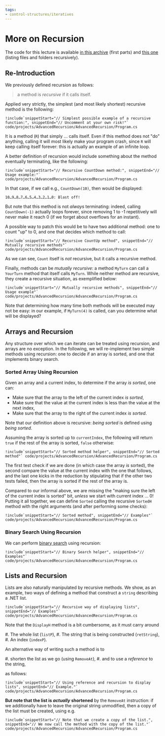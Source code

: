 ```yaml
---
tags:
- control-structures/iteratives
---
```


# More on Recursion

The code for this lecture is available [in this archive](./code/projects/RecursionHelloWorld.zip) (first parts) and [this one](./code/projects/ListDirectoriesFileRecursively.zip) (listing files and folders recursively).

## Re-Introduction

We previously defined recursion as follows:

>  a method is *recursive* if it calls itself.

Applied very strictly, the simplest (and most likely shortest) recursive method is the following:

```
!include`snippetStart="// Simplest possible example of a recursive function:", snippetEnd="// Uncomment at your own risk!"` code/projects/AdvancedRecursion/AdvancedRecursion/Program.cs
```

It is a method (`R`) that simply … calls itself. Even if this method does not "do" anything, calling it will most likely make your program crash, since `R` will keep calling itself forever: this is actually an example of an infinite loop.

A better definition of recursion would include something about the method eventually terminating, like the following:

```
!include`snippetStart="// Recursive CountDown method:", snippetEnd="// Usage example:"` code/projects/AdvancedRecursion/AdvancedRecursion/Program.cs
```

In that case, if we call e.g., `CountDown(10)`, then would be displayed:

```text
10…9…8…7…6…5…4…3…2…1…0: Blast off!
```

But note that this method is not _always_ terminating: indeed, calling `CountDown(-1)` actually loops forever, since removing 1 to -1 repetitively will never make it reach 0 (if we forget about overflows for an instant).

A possible way to patch this would be to have two additional method: one to count "up" to 0, and one that decides which method to call:

```
!include`snippetStart="// Recursive CountUp method", snippetEnd="// Mutually recursive methods"` code/projects/AdvancedRecursion/AdvancedRecursion/Program.cs
```

As we can see, `Count` itself is *not* recursive, but it calls a recursive method.

Finally, methods can be *mutually recursive*: a method `MyTurn` can call a `YourTurn` method that itself calls `MyTurn`. While neither method are recursive, they create a recursive situation, as exemplified below:

```
!include`snippetStart="// Mutually recursive methods", snippetEnd="// Usage example"` code/projects/AdvancedRecursion/AdvancedRecursion/Program.cs
```

Note that determining how many time both methods will be executed may not be easy: in our example, if `MyTurn(4)` is called, can you determine what will be displayed?

## Arrays and Recursion

Any structure over which we can iterate can be treated using recursion, and arrays are no exception.
In the following, we will re-implement two simple methods using recursion: one to decide if an array is sorted, and one that implements binary search.

### Sorted Array Using Recursion

Given an array and a current index, to determine if the array *is sorted*, one can:

- Make sure that the array to the left of the current index *is sorted*,
- Make sure that the value at the current index is less than the value at the next index,
- Make sure that the array to the right of the current index *is sorted*.

Note that our definition above is recursive: *being sorted* is defined using *being sorted*.

Assuming the array is sorted up to `currentIndex`, the following will return `true` if the rest of the array is sorted, `false` otherwise:

```
!include`snippetStart="// Sorted method helper", snippetEnd="// Sorted method"` code/projects/AdvancedRecursion/AdvancedRecursion/Program.cs
```

The first test check if we are done (in which case the array *is* sorted), the second compare the value at the current index with the one that follows, and the last one kicks in the reduction by stipulating that if the other two tests failed, then the array is sorted if the rest of the array is.

Compared to our informal above, we are missing the "making sure the left of the current index is sorted" bit, *unless* we start with current index … 0!
Putting it all together, we can define `Sorted` calling the recursive `SortedH` method with the right arguments (and after performing some checks):

```
!include`snippetStart="// Sorted method", snippetEnd="// Examples"` code/projects/AdvancedRecursion/AdvancedRecursion/Program.cs
```

### Binary Search Using Recursion

We can perform [binary search](./lectures/arrays/search#binary-search) using recursion:

```
!include`snippetStart="// Binary Search helper", snippetEnd="// Examples"` code/projects/AdvancedRecursion/AdvancedRecursion/Program.cs
```

## Lists and Recursion

Lists are also naturally manipulated by recursive methods.
We show, as an example, two ways of defining a method that construct a `string` describing a .NET list.

```
!include`snippetStart="// Recursive way of displaying lists", snippetEnd="// Examples"` code/projects/AdvancedRecursion/AdvancedRecursion/Program.cs
```

Note that the `DisplayH` method is a bit cumbersome, as it must carry around

#. The whole list (`listP`),
#. The string that is being constructed (`retString`),
#. An index (`indexP`).

An alternative way of writing such a method is to

#. shorten the list as we go (using `RemoveAt`),
#. and to use a *reference* to the string,

as follows:

```
!include`snippetStart="// Using reference and recursion to display lists", snippetEnd="// Example."` code/projects/AdvancedRecursion/AdvancedRecursion/Program.cs
```

**But note that the list is *actually* shortened** by the `RemoveAt` instruction: if we additionally have to leave the original string unmodified, then a copy of the list must be created, using e.g.

```
!include`snippetStart="// Note that we create a copy of the list.", snippetEnd="// We now call the method with the copy of the list."` code/projects/AdvancedRecursion/AdvancedRecursion/Program.cs
```
